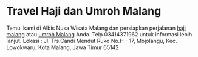 # Travel Haji dan Umroh Malang
Temui kami di Albis Nusa Wisata Malang dan persiapkan perjalanan [haji malang](https://albismalang.com/) atau [umroh Malang](https://albismalang.com/) Anda. Telp 03414371962 untuk informasi lebih lanjut.
Lokasi : Jl. Trs.Candi Mendut Ruko No.H - 17, Mojolangu, Kec. Lowokwaru, Kota Malang, Jawa Timur 65142
